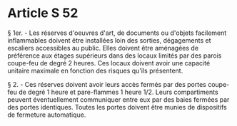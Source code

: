# Article S 52

§ 1er. - Les réserves d'oeuvres d'art, de documents ou d'objets facilement inflammables doivent être installées loin des sorties, dégagements et escaliers accessibles au public. Elles doivent être aménagées de préférence aux étages supérieurs dans des locaux limités par des parois coupe-feu de degré 2 heures. Ces locaux doivent avoir une capacité unitaire maximale en fonction des risques qu'ils présentent.

§ 2. - Ces réserves doivent avoir leurs accès fermés par des portes coupe-feu de degré 1 heure et pare-flammes 1 heure 1/2. Leurs compartiments peuvent éventuellement communiquer entre eux par des baies fermées par des portes identiques. Toutes les portes doivent être munies de dispositifs de fermeture automatique.
